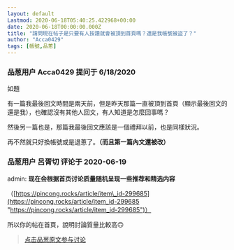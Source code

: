 ```yaml
---
layout: default
Lastmod: 2020-06-18T05:40:25.422968+00:00
date: 2020-06-18T00:00:00.000Z
title: "請問現在帖子是只要有人按讚就會被頂到首頁嗎？還是我帳號被盜了？"
author: "Acca0429"
tags: [帳號,品蔥]
---
```



### 品葱用户 **Acca0429** 提问于 6/18/2020
    
如題  
  
有一篇我最後回文時間是兩天前，但是昨天那篇一直被頂到首頁（顯示最後回文的還是我），也確認沒有其他人回文，有人知道是怎麼回事嗎？  
  
然後另一篇也是，那篇我最後回文應該是一個禮拜以前，也是同樣狀況。  
  
再不然就只好換帳號或是退蔥了。**（而且第一篇內文還被改）**
    
                

### 品葱用户 **呂胥切** 评论于 2020-06-19
        
admin: **现在会根据首页讨论质量随机呈现一些推荐和精选内容**  
  
（[https://pincong.rocks/article/item\_id-299685](https://pincong.rocks/article/item_id-299685 "https://pincong.rocks/article/item_id-299685")）  
  
  
所以你的帖在首頁，說明討論質量比較高🙃
        
                





> [点击品葱原文参与讨论](https://pincong.rocks/question/27401)

